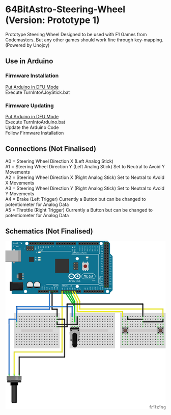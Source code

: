 # 64BitAstro-Steering-Wheel (Version: Prototype 1)
Prototype Steering Wheel Designed to be used with F1 Games from Codemasters. But any other games should work fine through key-mapping. (Powered by Unojoy)

## Use in Arduino
### Firmware Installation
[Put Arduino in DFU Mode](https://www.arduino.cc/en/Hacking/DFUProgramming8U2)\
Execute TurnIntoAJoyStick.bat

### Firmware Updating
[Put Arduino in DFU Mode](https://www.arduino.cc/en/Hacking/DFUProgramming8U2)\
Execute TurnIntoArduino.bat\
Update the Arduino Code\
Follow Firmware Installation

## Connections (Not Finalised)
A0 = Steering Wheel Direction X (Left Analog Stick)\
A1 = Steering Wheel Direction Y (Left Analog Stick) Set to Neutral to Avoid Y Movements\
A2 = Steering Wheel Direction X (Right Analog Stick) Set to Neutral to Avoid X Movements\
A3 = Steering Wheel Direction Y (Right Analog Stick) Set to Neutral to Avoid Y Movements\
A4 = Brake (Left Trigger) Currently a Button but can be changed to potentiometer for Analog Data\
A5 = Throttle (Right Trigger) Currently a Button but can be changed to potentiometer for Analog Data

## Schematics (Not Finalised)
![Schematics](Schematic.png "Schematics")
